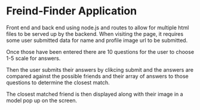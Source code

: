 # Freind-Finder Application

Front end and back end using node.js and routes to allow for multiple html files to be served up by the backend.
When visiting the page, it requires some user submitted data for name and profile image url to be submitted.

Once those have been entered there are 10 questions for the user to choose 1-5 scale for answers.

Then the user submits their answers by clikcing submit and the answers are compared against the possible friends and their array of answers to those questions to determine the closest match.

The closest matched friend is then displayed along with their image in a model pop up on the screen.
